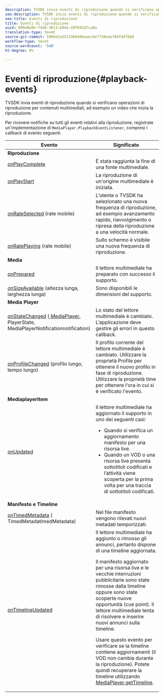 ```yaml
---
description: TVSDK invia eventi di riproduzione quando si verificano operazioni di riproduzione per contenuti multimediali, ad esempio un video che inizia la riproduzione.
seo-description: TVSDK invia eventi di riproduzione quando si verificano operazioni di riproduzione per contenuti multimediali, ad esempio un video che inizia la riproduzione.
seo-title: Eventi di riproduzione
title: Eventi di riproduzione
uuid: 809a8e0e-f4d8-4013-b04a-49fb93d7ca8a
translation-type: tm+mt
source-git-commit: 5908e5a3521966496aeec0ef730e4a704fddfb68
workflow-type: tm+mt
source-wordcount: '548'
ht-degree: 0%

---
```



# Eventi di riproduzione{#playback-events}

TVSDK invia eventi di riproduzione quando si verificano operazioni di riproduzione per contenuti multimediali, ad esempio un video che inizia la riproduzione.

Per ricevere notifiche su tutti gli eventi relativi alla riproduzione, registrate un&#39;implementazione di `MediaPlayer.PlaybackEventListener`, compresi i callback di evento seguenti.

<table frame="all" colsep="1" rowsep="1"> 
 <thead> 
  <tr rowsep="1"> 
   <th colname="1" class="entry"> Evento </th> 
   <th colname="2" class="entry"> Significato </th> 
  </tr> 
 </thead>
 <tbody> 
  <tr rowsep="1"> 
   <td colname="col1"><b>Riproduzione</b> </td> 
   <td colname="col2"> </td> 
  </tr> 
  <tr rowsep="1"> 
   <td colname="1"> <a href="https://help.adobe.com/en_US/primetime/api/psdk/javadoc_1.4/com/adobe/mediacore/MediaPlayer.PlaybackEventListener.html#onPlayComplete%28%29" format="html" scope="external"> onPlayComplete</a> </td> 
   <td colname="2"> È stata raggiunta la fine di una fonte multimediale. </td> 
  </tr> 
  <tr rowsep="1"> 
   <td colname="1"> <a href="https://help.adobe.com/en_US/primetime/api/psdk/javadoc_1.4/com/adobe/mediacore/MediaPlayer.PlaybackEventListener.html#onPlayStart%28%29" format="html" scope="external"> onPlayStart</a> </td> 
   <td colname="2"> La riproduzione di un'origine multimediale è iniziata. </td> 
  </tr> 
  <tr rowsep="1"> 
   <td colname="1"> <a href="https://help.adobe.com/en_US/primetime/api/psdk/javadoc_1.4/com/adobe/mediacore/MediaPlayer.PlaybackEventListener.html#onRateSelected%28float%29" format="html" scope="external"> onRateSelected</a> (rate mobile) </td> 
   <td colname="2"> L’utente o TVSDK ha selezionato una nuova frequenza di riproduzione, ad esempio avanzamento rapido, riavvolgimento o ripresa della riproduzione a una velocità normale. </td> 
  </tr> 
  <tr rowsep="1"> 
   <td colname="1"><a href="https://help.adobe.com/en_US/primetime/api/psdk/javadoc_1.4/com/adobe/mediacore/MediaPlayer.PlaybackEventListener.html#onRatePlaying%28float%29" format="html" scope="external"> onRatePlaying</a> (rate mobile) </td> 
   <td colname="2"> Sullo schermo è visibile una nuova frequenza di riproduzione. </td> 
  </tr> 
  <tr rowsep="1"> 
   <td colname="col1"><b>Media</b> </td> 
   <td colname="col2"> </td> 
  </tr> 
  <tr rowsep="1"> 
   <td colname="1"> <a href="https://help.adobe.com/en_US/primetime/api/psdk/javadoc_1.4/com/adobe/mediacore/MediaPlayer.PlaybackEventListener.html#onPrepared%28%29" format="html" scope="external"> onPrepared</a> </td> 
   <td colname="2"> Il lettore multimediale ha preparato con successo il supporto. </td> 
  </tr> 
  <tr rowsep="1"> 
   <td colname="1"> <a href="https://help.adobe.com/en_US/primetime/api/psdk/javadoc_1.4/com/adobe/mediacore/MediaPlayer.PlaybackEventListener.html#onSizeAvailable%28long,%20long%29" format="html" scope="external"> onSizeAvailable</a> (altezza lunga, larghezza lunga) </td> 
   <td colname="2"> Sono disponibili le dimensioni del supporto. </td> 
  </tr> 
  <tr rowsep="1"> 
   <td colname="col1"><b>Media Player</b> </td> 
   <td colname="col2"> </td> 
  </tr> 
  <tr rowsep="1"> 
   <td colname="1"><a href="https://help.adobe.com/en_US/primetime/api/psdk/javadoc_1.4/com/adobe/mediacore/MediaPlayer.PlaybackEventListener.html#onStateChanged%28com.adobe.mediacore.MediaPlayer.PlayerState,com.adobe.mediacore.MediaPlayerNotification%29" format="html" scope="external"> onStateChanged</a> (<a href="https://help.adobe.com/en_US/primetime/api/psdk/javadoc_1.4/com/adobe/mediacore/MediaPlayer.PlayerState.html" format="html" scope="external"> MediaPlayer.</a> PlayerState,  <a href="https://help.adobe.com/en_US/primetime/api/psdk/javadoc_1.4/com/adobe/mediacore/MediaPlayerNotification.html" format="html" scope="external"> </a> MediaPlayerNotificationnotification) </td> 
   <td colname="2"> Lo stato del lettore multimediale è cambiato. L’applicazione deve gestire gli errori in questo callback. </td> 
  </tr> 
  <tr rowsep="1"> 
   <td colname="1"> <a href="https://help.adobe.com/en_US/primetime/api/psdk/javadoc_1.4/com/adobe/mediacore/MediaPlayer.PlaybackEventListener.html#onProfileChanged%28long,%20long%29" format="html" scope="external"> onProfileChanged</a> (profilo lungo, tempo lungo) </td> 
   <td colname="2"> Il profilo corrente del lettore multimediale è cambiato. Utilizzare la proprietà <span class="codeph"> Profile</span> per ottenere il nuovo profilo in fase di riproduzione. Utilizzare la proprietà <span class="codeph"> time</span> per ottenere l'ora in cui si è verificato l'evento. </td> 
  </tr> 
  <tr rowsep="1"> 
   <td colname="col1"><b>MediaplayerItem</b> </td> 
   <td colname="col2"> </td> 
  </tr> 
  <tr rowsep="1"> 
   <td colname="1"><a href="https://help.adobe.com/en_US/primetime/api/psdk/javadoc_1.4/com/adobe/mediacore/MediaPlayer.PlaybackEventListener.html#onUpdated%28%29" format="html" scope="external"> onUpdated</a> </td> 
   <td colname="2">Il lettore multimediale ha aggiornato il supporto in uno dei seguenti casi: 
    <ul> 
     <li>Quando si verifica un aggiornamento manifesto per una risorsa live.</li> 
     <li>Quando un VOD o una risorsa live presenta sottotitoli codificati e l’attività viene scoperta per la prima volta per una traccia di sottotitoli codificati. </li> 
    </ul> </td> 
  </tr> 
  <tr rowsep="1"> 
   <td colname="col1"><b>Manifesto e Timeline</b></td> 
   <td colname="col2"> </td> 
  </tr> 
  <tr rowsep="1"> 
   <td colname="1"> <a href="https://help.adobe.com/en_US/primetime/api/psdk/javadoc_1.4/com/adobe/mediacore/MediaPlayer.PlaybackEventListener.html#onTimedMetadata%28com.adobe.mediacore.metadata.TimedMetadata%29" format="html" scope="external"> onTimedMetadata</a> (<a href="https://help.adobe.com/en_US/primetime/api/psdk/javadoc_1.4/com/adobe/mediacore/metadata/TimedMetadata.html" format="html" scope="external"> </a> TimedMetadatimedMetadata) </td> 
   <td colname="2"> Nel file manifesto vengono rilevati nuovi metadati temporizzati. </td> 
  </tr> 
  <tr rowsep="0"> 
   <td colname="1"><a href="https://help.adobe.com/en_US/primetime/api/psdk/javadoc_1.4/com/adobe/mediacore/MediaPlayer.PlaybackEventListener.html#onTimelineUpdated%28%29" format="html" scope="external"> onTimelineUpdated</a> </td> 
   <td colname="2">Il lettore multimediale ha aggiunto o rimosso gli annunci, pertanto dispone di una timeline aggiornata. <p>Il manifesto aggiornato per una risorsa live e le vecchie interruzioni pubblicitarie sono state rimosse dalla timeline oppure sono state scoperte nuove opportunità (cue point). Il lettore multimediale tenta di risolvere e inserire nuovi annunci sulla timeline. </p><p> Usare questo evento per verificare se la timeline contiene aggiornamenti (il VOD non cambia durante la riproduzione). Potete quindi recuperare la timeline utilizzando <a href="https://help.adobe.com/en_US/primetime/api/psdk/javadoc_1.4/com/adobe/mediacore/MediaPlayer.html#getTimeline%28%29" format="html" scope="external"> MediaPlayer.getTimeline</a>. </p> </td> 
  </tr> 
 </tbody> 
</table>
